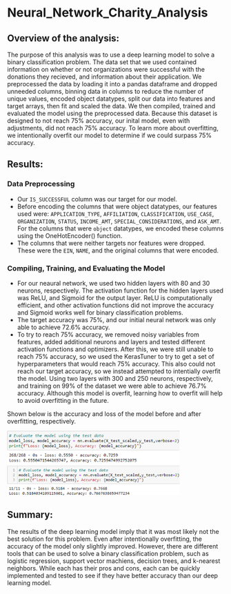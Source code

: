 # Neural_Network_Charity_Analysis

## Overview of the analysis:
The purpose of this analysis was to use a deep learning model to solve a binary classification problem. The data set that we used contained information on whether or not organizations were successful with the donations they recieved, and information about their application. We preprocessed the data by loading it into a pandas dataframe and dropped unneeded columns, binning data in columns to reduce the number of unique values, encoded object datatypes, split our data into features and target arrays, then fit and scaled the data. We then compiled, trained and evaluated the model using the preprocessed data. Because this dataset is designed to not reach 75% accuracy, our inital model, even with adjustments, did not reach 75% accuracy. To learn more about overfitting, we intentionally overfit our model to determine if we could surpass 75% accuracy.

## Results: 
### Data Preprocessing
 - Our `IS_SUCCESSFUL` column was our target for our model.
 - Before encoding the columns that were object datatypes, our features used were: `APPLICATION_TYPE`, `AFFILIATION`, `CLASSIFICATION`, `USE_CASE`, `ORGANIZATION`, `STATUS`, `INCOME_AMT`, `SPECIAL_CONSIDERATIONS`, and `ASK_AMT`. For the columns that were `object` datatypes, we encoded these columns using the OneHotEncoder() function.
 - The columns that were neither targets nor features were dropped. These were the `EIN`, `NAME`, and the original columns that were encoded.

### Compiling, Training, and Evaluating the Model
 - For our neaural network, we used two hidden layers with 80 and 30 neurons, respectively. The activation function for the hidden layers used was ReLU, and Sigmoid for the output layer. ReLU is computationally efficient, and other activation functions did not improve the accuracy and Sigmoid works well for binary classification problems.
 - The target accuracy was 75%, and our initial neural network was only able to achieve 72.6% accuracy.
 - To try to reach 75% accuracy, we removed noisy variables from features, added additional neurons and layers and tested different activation functions and optimizers. After this, we were still unable to reach 75% accuracy, so we used the KerasTuner to try to get a set of hyperparameters that would reach 75% accuracy. This also could not reach our target accuracy, so we instead attempted to intentially overfit the model. Using two layers with 300 and 250 neurons, respectively, and training on 99% of the dataset we were able to achieve 76.7% accuracy. Although this model is overfit, learning how to overfit will help to avoid overfitting in the future.

 Shown below is the accuracy and loss of the model before and after overfitting, respectively.

<img width="400" alt="before overfitting" src="Images\beforeOverfitting.png">
<img width="400" alt="after overfitting" src="Images\afterOverfitting.png">

## Summary:
The results of the deep learning model imply that it was most likely not the best solution for this problem. Even after intentionally overfitting, the accuracy of the model only slightly improved. However, there are different tools that can be used to solve a binary classification problem, such as logistic regression, support vector machiens, decision trees, and k-nearest neighbors. While each has their pros and cons, each can be quickly implemented and tested to see if they have better accuracy than our deep learning model.